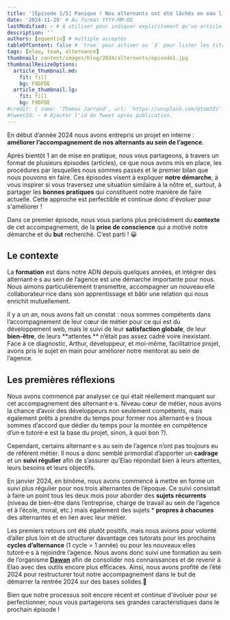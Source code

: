 ```yaml
---
title: '[Épisode 1/5] Panique ! Nos alternants ont été lâchés en eau libre'
date: '2024-11-29' # Au format YYYY-MM-DD
lastModified: ~ # À utiliser pour indiquer explicitement qu'un article à été mis à jour
description: ''
authors: [equentin] # multiple acceptés
tableOfContent: false # `true` pour activer ou `3` pour lister les titres sur 3 niveaux.
tags: [elao, team, alternance]
thumbnail: content/images/blog/2024/alternants/episode1.jpg
thumbnailResizeOptions:
  article_thumbnail.md:
    fit: fill
    bg: F9DFDE
  article_thumbnail.lg:
    fit: fill
    bg: F9DFDE
#credit: { name: 'Thomas Jarrand', url: 'https://unsplash.com/@tom32i' } # Pour créditer la photo utilisée en miniature
#tweetId: ~ # Ajouter l'id du Tweet après publication.
---
```



En début d’année 2024 nous avons entrepris un projet en interne : **améliorer l’accompagnement de nos alternants au sein
de l’agence**.

Après bientôt 1 an de mise en pratique, nous vous partageons, à travers un format de plusieurs épisodes (articles), 
ce que nous avons mis en place, les procédures par lesquelles nous sommes passés et le premier bilan que
nous pouvons en faire. Ces épisodes visent à expliquer **notre démarche**, à vous inspirer si vous traversez une
situation similaire à la nôtre et, surtout, à partager les **bonnes pratiques** qui constituent notre manière de faire
actuelle. Cette approche est perfectible et continue donc d'évoluer pour s'améliorer !

Dans ce premier épisode, nous vous parlons plus précisément du **contexte** de cet accompagnement, de la **prise de
conscience** qui a motivé notre démarche et du **but** recherché. C’est parti ! 😀

## Le contexte

La **formation** est dans notre ADN depuis quelques années, et intégrer des alternant·e·s au sein de l’agence est une
démarche importante pour nous.
Nous aimons particulièrement transmettre, accompagner un nouveau·elle collaborateur·rice dans son apprentissage et bâtir
une relation qui nous enrichit mutuellement.

Il y a un an, nous avons fait un constat : nous sommes compétents dans l’accompagnement de leur cœur de métier pour ce
qui est du développement web, mais le suivi de leur **satisfaction globale**, de leur **bien-être**, de leurs **attentes
** n’était pas assez cadré voire inexistant. Face à ce diagnostic, Arthur, développeur, et moi-même, facilitatrice
projet, avons pris le sujet en main pour améliorer notre mentorat au sein de l’agence.

## Les premières réflexions

Nous avons commencé par analyser ce qui était réellement manquant sur cet accompagnement des alternant·e·s. Niveau cœur
de métier, nous avons la chance d’avoir des développeurs non seulement compétents, mais également prêts à prendre du
temps pour former nos alternant·e·s (nous sommes d’accord que dédier du temps pour la montée en compétence d’un·e
tutoré·e est la base du projet, sinon, à quoi bon ?).

Cependant, certains alternant·e·s au sein de l’agence n’ont pas toujours eu de référent métier. Il nous a donc semblé
primordial d’apporter un **cadrage** et un **suivi régulier** afin de s’assurer qu’Elao répondait bien à leurs attentes,
leurs besoins et leurs objectifs.

En janvier 2024, en binôme, nous avons commencé à mettre en forme un suivi plus régulier pour nos trois alternantes de
l’époque. Ce suivi consistait à faire un point tous les deux mois pour aborder des **sujets récurrents** (niveau de
bien-être dans l’entreprise, charge de travail au sein de l’agence et à l’école, moral, etc.) mais également des sujets *
**propres à chacunes** des alternantes et en lien avec leur métier.  

Les premiers retours ont été plutôt positifs, mais nous avions pour volonté d’aller plus loin et de structurer davantage
ces tutorats pour les prochains **cycles d’alternance** (1 cycle = 1 année) ou pour les nouveaux·elles tutoré·e·s à
rejoindre l’agence. Nous avons donc suivi une formation au sein de
l’organisme <a href="https://www.dawan.fr/" target="blank">**Dawan**</a>  afin de consolider nos connaissances et de
revenir à Elao avec des outils encore plus efficaces.
Ainsi, nous avons profité de l’été 2024 pour restructurer tout notre accompagnement dans le but de démarrer la rentrée 
2024 sur des bases solides.💪

Bien que notre processus soit encore récent et continue d'évoluer pour se perfectionner, nous vous partagerons ses grandes
caractéristiques dans le prochain épisode ! 





